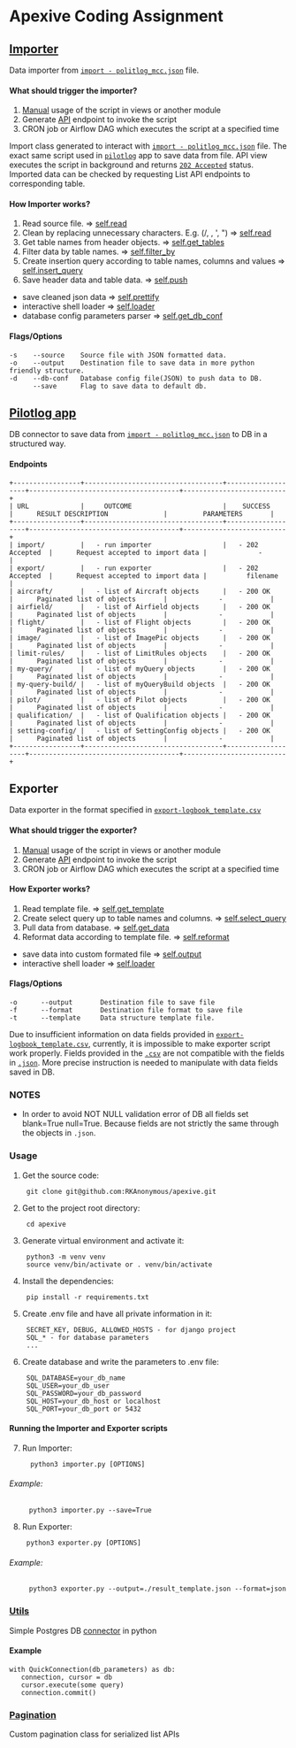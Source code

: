 # Apexive Coding Assignment

## [Importer](https://github.com/RKAnonymous/apexive/blob/4459555070a98575dc991ffbfa2f48cd61a23d89/importer.py#L7)
Data importer from [`import - politlog_mcc.json`](https://drive.google.com/file/d/1lGrLbKHK25O18Fnt0uvosteRcEIxpGqg/view?usp=drive_link) file.

#### What should trigger the importer?
 1. [Manual](https://github.com/RKAnonymous/apexive/blame/4459555070a98575dc991ffbfa2f48cd61a23d89/README.md#L131) usage of the script in views or another module
 2. Generate [API](https://github.com/RKAnonymous/apexive/blob/4459555070a98575dc991ffbfa2f48cd61a23d89/pilotlog/views.py#L15) endpoint to invoke the script 
 3. CRON job or Airflow DAG which executes the script at a specified time

Import class generated to interact with [`import - politlog_mcc.json`](https://drive.google.com/file/d/1lGrLbKHK25O18Fnt0uvosteRcEIxpGqg/view?usp=drive_link) file.
The exact same script used in [`pilotlog`](https://github.com/RKAnonymous/apexive/tree/master/pilotlog) app to save data from file.
API view executes the script in background and returns [`202 Accepted`](https://developer.mozilla.org/en-US/docs/Web/HTTP/Status/202) status.
Imported data can be checked by requesting List API endpoints to corresponding table.

#### How Importer works?
 1. Read source file.                                                     =>   [self.read](https://github.com/RKAnonymous/apexive/blob/4459555070a98575dc991ffbfa2f48cd61a23d89/importer.py#L20)
 2. Clean by replacing unnecessary characters. E.g. (/, \, ', ")          =>   [self.read](https://github.com/RKAnonymous/apexive/blob/4459555070a98575dc991ffbfa2f48cd61a23d89/importer.py#L20)
 3. Get table names from header objects.                                  =>   [self.get_tables](https://github.com/RKAnonymous/apexive/blob/4459555070a98575dc991ffbfa2f48cd61a23d89/importer.py#L34)
 4. Filter data by table names.                                           =>   [self.filter_by](https://github.com/RKAnonymous/apexive/blob/4459555070a98575dc991ffbfa2f48cd61a23d89/importer.py#L48)
 5. Create insertion query according to table names, columns and values   =>   [self.insert_query](https://github.com/RKAnonymous/apexive/blob/4459555070a98575dc991ffbfa2f48cd61a23d89/importer.py#L78)
 6. Save header data and table data.                                      =>   [self.push](https://github.com/RKAnonymous/apexive/blob/4459555070a98575dc991ffbfa2f48cd61a23d89/importer.py#L53)
 
 - save cleaned json data                                                 =>   [self.prettify](https://github.com/RKAnonymous/apexive/blob/4459555070a98575dc991ffbfa2f48cd61a23d89/importer.py#L28)
 - interactive shell loader                                               =>   [self.loader](https://github.com/RKAnonymous/apexive/blob/4459555070a98575dc991ffbfa2f48cd61a23d89/importer.py#L97)
 - database config parameters parser                                      =>   [self.get_db_conf](https://github.com/RKAnonymous/apexive/blob/4459555070a98575dc991ffbfa2f48cd61a23d89/importer.py#L90)

#### Flags/Options
    -s    --source    Source file with JSON formatted data.
	-o    --output    Destination file to save data in more python friendly structure.
	-d    --db-conf   Database config file(JSON) to push data to DB.
	      --save      Flag to save data to default db.
  


## [Pilotlog app](https://github.com/RKAnonymous/apexive/tree/master/pilotlog)
DB connector to save data from [`import - politlog_mcc.json`](https://drive.google.com/file/d/1lGrLbKHK25O18Fnt0uvosteRcEIxpGqg/view?usp=drive_link) to DB in a structured way.

#### Endpoints

    +-----------------+-----------------------------------+-------------------+--------------------------------------+--------------------------+
    | URL             |     OUTCOME                       |    SUCCESS        |      RESULT DESCRIPTION              |         PARAMETERS       |
    +-----------------+-----------------------------------+-------------------+--------------------------------------+--------------------------+
    | import/         |   - run importer                  |   - 202 Accepted  |      Request accepted to import data |             -            |
    | export/         |   - run exporter                  |   - 202 Accepted  |      Request accepted to import data |          filename        |
    | aircraft/       |   - list of Aircraft objects      |   - 200 OK        |      Paginated list of objects       |             -            |
    | airfield/       |   - list of Airfield objects      |   - 200 OK        |      Paginated list of objects       |             -            |
    | flight/         |   - list of Flight objects        |   - 200 OK        |      Paginated list of objects       |             -            |
    | image/          |   - list of ImagePic objects      |   - 200 OK        |      Paginated list of objects       |             -            |
    | limit-rules/    |   - list of LimitRules objects    |   - 200 OK        |      Paginated list of objects       |             -            |
    | my-query/       |   - list of myQuery objects       |   - 200 OK        |      Paginated list of objects       |             -            |
    | my-query-build/ |   - list of myQueryBuild objects  |   - 200 OK        |      Paginated list of objects       |             -            |
    | pilot/          |   - list of Pilot objects         |   - 200 OK        |      Paginated list of objects       |             -            |
    | qualification/  |   - list of Qualification objects |   - 200 OK        |      Paginated list of objects       |             -            |
    | setting-config/ |   - list of SettingConfig objects |   - 200 OK        |      Paginated list of objects       |             -            |
    +-----------------+-----------------------------------+-------------------+--------------------------------------+--------------------------+


## Exporter
Data exporter in the format specified in [`export-logbook_template.csv`](https://drive.google.com/file/d/1lGsu-TK-jQ8FCsXYpukqfhAldYuBR2JU/view?usp=drive_link)

#### What should trigger the exporter?
 1. [Manual](https://github.com/RKAnonymous/apexive/blame/4459555070a98575dc991ffbfa2f48cd61a23d89/README.md#L137) usage of the script in views or another module
 2. Generate [API](https://github.com/RKAnonymous/apexive/blob/e9bb5bdb2d2d5d5d36d6bd0ac0b249c21689cb47/pilotlog/views.py#L35) endpoint to invoke the script
 3. CRON job or Airflow DAG which executes the script at a specified time

#### How Exporter works?
 1. Read template file.                                                   =>   [self.get_template](https://github.com/RKAnonymous/apexive/blob/4459555070a98575dc991ffbfa2f48cd61a23d89/exporter.py#L19)
 2. Create select query up to table names and columns.                    =>   [self.select_query](https://github.com/RKAnonymous/apexive/blob/4459555070a98575dc991ffbfa2f48cd61a23d89/exporter.py#L83)
 3. Pull data from database.                                              =>   [self.get_data](https://github.com/RKAnonymous/apexive/blob/4459555070a98575dc991ffbfa2f48cd61a23d89/exporter.py#L39)
 4. Reformat data according to template file.                             =>   [self.reformat](https://github.com/RKAnonymous/apexive/blob/4459555070a98575dc991ffbfa2f48cd61a23d89/exporter.py#L58)

 - save data into custom formated file                                    =>   [self.output](https://github.com/RKAnonymous/apexive/blob/4459555070a98575dc991ffbfa2f48cd61a23d89/exporter.py#L70)
 - interactive shell loader                                               =>   [self.loader](https://github.com/RKAnonymous/apexive/blob/4459555070a98575dc991ffbfa2f48cd61a23d89/exporter.py#L87)

#### Flags/Options
    -o      --output       Destination file to save file
	-f      --format       Destination file format to save file
	-t      --template     Data structure template file.

Due to insufficient information on data fields provided in [`export-logbook_template.csv`](https://drive.google.com/file/d/1lGsu-TK-jQ8FCsXYpukqfhAldYuBR2JU/view?usp=drive_link),
currently, it is impossible to make exporter script work properly.
Fields provided in the [`.csv`](https://github.com/RKAnonymous/apexive/blob/4459555070a98575dc991ffbfa2f48cd61a23d89/exporter.py#L110) are not compatible with the fields in [`.json`](https://github.com/RKAnonymous/apexive/blob/4459555070a98575dc991ffbfa2f48cd61a23d89/exporter.py#L170).
More precise instruction is needed to manipulate with data fields saved in DB.


### NOTES
- In order to avoid NOT NULL validation error of DB all fields set blank=True null=True.
  Because fields are not strictly the same through the objects in `.json`.


### Usage

1. Get the source code:
    
        git clone git@github.com:RKAnonymous/apexive.git

2. Get to the project root directory:
      
        cd apexive

3. Generate virtual environment and activate it:
  
        python3 -m venv venv
        source venv/bin/activate or . venv/bin/activate

4. Install the dependencies:

        pip install -r requirements.txt

5. Create .env file and have all private information in it:

        SECRET_KEY, DEBUG, ALLOWED_HOSTS - for django project
        SQL_* - for database parameters
        ...

6. Create database and write the parameters to .env file:
      
        SQL_DATABASE=your_db_name
        SQL_USER=your_db_user
        SQL_PASSWORD=your_db_password
        SQL_HOST=your_db_host or localhost
        SQL_PORT=your_db_port or 5432

#### Running the Importer and Exporter scripts

7. Run Importer:
  
         python3 importer.py [OPTIONS]

###### Example:
         python3 importer.py --save=True


8. Run Exporter:

        python3 exporter.py [OPTIONS]

###### Example:
         python3 exporter.py --output=./result_template.json --format=json


### [Utils](https://github.com/RKAnonymous/apexive/blob/master/utils.py)

Simple Postgres DB [connector](https://github.com/RKAnonymous/apexive/blob/4459555070a98575dc991ffbfa2f48cd61a23d89/utils.py#L21) in python

#### Example

```
with QuickConnection(db_parameters) as db:
   connection, cursor = db
   cursor.execute(some query)
   connection.commit()
```

### [Pagination](https://github.com/RKAnonymous/apexive/blob/4459555070a98575dc991ffbfa2f48cd61a23d89/pilotlog/paginations.py#L5)

Custom pagination class for serialized list APIs 